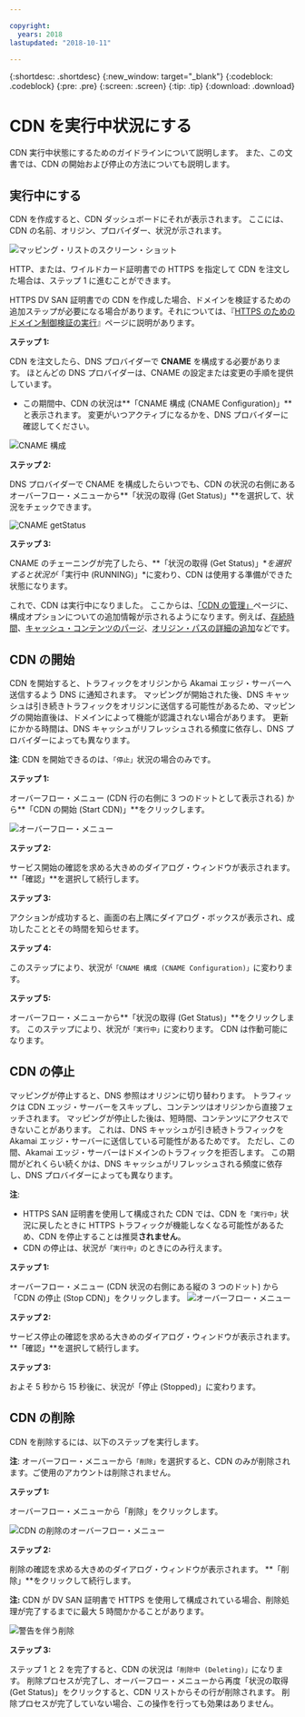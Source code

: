 ```yaml
---

copyright:
  years: 2018
lastupdated: "2018-10-11"

---
```


{:shortdesc: .shortdesc}
{:new_window: target="_blank"}
{:codeblock: .codeblock}
{:pre: .pre}
{:screen: .screen}
{:tip: .tip}
{:download: .download}

# CDN を実行中状況にする

CDN 実行中状態にするためのガイドラインについて説明します。 また、この文書では、CDN の開始および停止の方法についても説明します。

## 実行中にする

CDN を作成すると、CDN ダッシュボードにそれが表示されます。 ここには、CDN の名前、オリジン、プロバイダー、状況が示されます。  

 ![マッピング・リストのスクリーン・ショット](images/mapping-list.png)


HTTP、または、ワイルドカード証明書での HTTPS を指定して CDN を注文した場合は、ステップ 1 に進むことができます。

HTTPS DV SAN 証明書での CDN を作成した場合、ドメインを検証するための追加ステップが必要になる場合があります。それについては、『[HTTPS のためのドメイン制御検証の実行](how-to-https.html#completing-domain-control-validation-for-https)』ページに説明があります。

**ステップ 1:**

CDN を注文したら、DNS プロバイダーで **CNAME** を構成する必要があります。 ほとんどの DNS プロバイダーは、CNAME の設定または変更の手順を提供しています。

   * この期間中、CDN の状況は**「CNAME 構成 (CNAME Configuration)」**と表示されます。 変更がいつアクティブになるかを、DNS プロバイダーに確認してください。

   ![CNAME 構成](images/cname-config.png)  

**ステップ 2:**

DNS プロバイダーで CNAME を構成したらいつでも、CDN の状況の右側にあるオーバーフロー・メニューから**「状況の取得 (Get Status)」**を選択して、状況をチェックできます。

  ![CNAME getStatus](images/cname-getstatus.png)  

**ステップ 3:**

CNAME のチェーニングが完了したら、**「状況の取得 (Get Status)」**を選択すると状況が*「実行中 (RUNNING)」*に変わり、CDN は使用する準備ができた状態になります。

これで、CDN は実行中になりました。 ここからは、[「CDN の管理」](how-to.html#manage-your-cdn)ページに、構成オプションについての追加情報が示されるようになります。例えば、[存続時間](how-to.html#setting-content-caching-time-using-time-to-live-)、[キャッシュ・コンテンツのパージ](how-to.html#purging-cached-content)、[オリジン・パスの詳細の追加](how-to.html#adding-origin-path-details)などです。

## CDN の開始

CDN を開始すると、トラフィックをオリジンから Akamai エッジ・サーバーへ送信するよう DNS に通知されます。 マッピングが開始された後、DNS キャッシュは引き続きトラフィックをオリジンに送信する可能性があるため、マッピングの開始直後は、ドメインによって機能が認識されない場合があります。 更新にかかる時間は、DNS キャッシュがリフレッシュされる頻度に依存し、DNS プロバイダーによっても異なります。

**注**: CDN を開始できるのは、`「停止」`状況の場合のみです。  

**ステップ 1:**

オーバーフロー・メニュー (CDN 行の右側に 3 つのドットとして表示される) から**「CDN の開始 (Start CDN)」**をクリックします。

  ![オーバーフロー・メニュー](images/start_cdn.png)

**ステップ 2:**

サービス開始の確認を求める大きめのダイアログ・ウィンドウが表示されます。 **「確認」**を選択して続行します。

**ステップ 3:**

アクションが成功すると、画面の右上隅にダイアログ・ボックスが表示され、成功したこととその時間を知らせます。

**ステップ 4:**

このステップにより、状況が`「CNAME 構成 (CNAME Configuration)」`に変わります。

**ステップ 5:**

オーバーフロー・メニューから**「状況の取得 (Get Status)」**をクリックします。 このステップにより、状況が`「実行中」`に変わります。 CDN は作動可能になります。

## CDN の停止

マッピングが停止すると、DNS 参照はオリジンに切り替わります。 トラフィックは CDN エッジ・サーバーをスキップし、コンテンツはオリジンから直接フェッチされます。 マッピングが停止した後は、短時間、コンテンツにアクセスできないことがあります。 これは、DNS キャッシュが引き続きトラフィックを Akamai エッジ・サーバーに送信している可能性があるためです。 ただし、この間、Akamai エッジ・サーバーはドメインのトラフィックを拒否します。 この期間がどれくらい続くかは、DNS キャッシュがリフレッシュされる頻度に依存し、DNS プロバイダーによっても異なります。

**注**: 
* HTTPS SAN 証明書を使用して構成された CDN では、CDN を`「実行中」`状況に戻したときに HTTPS トラフィックが機能しなくなる可能性があるため、CDN を停止することは推奨**されません**。 
* CDN の停止は、状況が`「実行中」`のときにのみ行えます。

**ステップ 1:**

オーバーフロー・メニュー (CDN 状況の右側にある縦の 3 つのドット) から「CDN の停止 (Stop CDN)」をクリックします。
 ![オーバーフロー・メニュー](images/stop_cdn.png)

**ステップ 2:**

サービス停止の確認を求める大きめのダイアログ・ウィンドウが表示されます。 **「確認」**を選択して続行します。

**ステップ 3:**

およそ 5 秒から 15 秒後に、状況が「停止 (Stopped)」に変わります。

## CDN の削除

CDN を削除するには、以下のステップを実行します。

**注**: オーバーフロー・メニューから`「削除」`を選択すると、CDN のみが削除されます。ご使用のアカウントは削除されません。

**ステップ 1:**

オーバーフロー・メニューから「削除」をクリックします。

 ![CDN の削除のオーバーフロー・メニュー](images/delete_cdn.png)

**ステップ 2:**

削除の確認を求める大きめのダイアログ・ウィンドウが表示されます。 **「削除」**をクリックして続行します。

**注:** CDN が DV SAN 証明書で HTTPS を使用して構成されている場合、削除処理が完了するまでに最大 5 時間かかることがあります。

  ![警告を伴う削除](images/delete-with-warning.png)

**ステップ 3:**

ステップ 1 と 2 を完了すると、CDN の状況は`「削除中 (Deleting)」`になります。 削除プロセスが完了し、オーバーフロー・メニューから再度「状況の取得 (Get Status)」をクリックすると、CDN リストからその行が削除されます。 削除プロセスが完了していない場合、この操作を行っても効果はありません。
